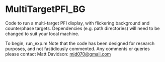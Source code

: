 # MultiTargetPFI_BG
Code to run a multi-target PFI display, with flickering background and counterphase targets.
Dependencies (e.g. path directories) will need to be changed to suit your local machine.

To begin, run_exp.m 
Note that the code has been designed for research purposes, and not fastidiously commented. Any comments or queries please contact Matt Davidson: mjd070@gmail.com 
